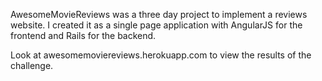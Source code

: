 AwesomeMovieReviews was a three day project to implement a reviews website. I created it as a single page application with AngularJS for the frontend and Rails for the backend.

Look at awesomemoviereviews.herokuapp.com to view the results of the challenge.
